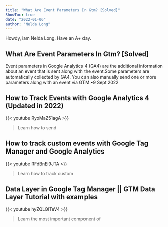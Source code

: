 ```yaml
---
title: "What Are Event Parameters In Gtm? [Solved]"
ShowToc: true 
date: "2022-01-06"
author: "Nelda Long" 
---
```


Howdy, iam Nelda Long, Have an A+ day.
## What Are Event Parameters In Gtm? [Solved]
 Event parameters in Google Analytics 4 (GA4) are the additional information about an event that is sent along with the event.Some parameters are automatically collected by GA4. 
 You can also manually send one or more parameters along with an event via GTM.•9 Sept 2022

## How to Track Events with Google Analytics 4 (Updated in 2022)
{{< youtube RyoMaZ51agA >}}
>Learn how to send 

## How to track custom events with Google Tag Manager and Google Analytics
{{< youtube RFdBnEi9JTA >}}
>Learn how to track custom 

## Data Layer in Google Tag Manager || GTM Data Layer Tutorial with examples
{{< youtube hyZQLQITeV4 >}}
>Learn the most important component of 

